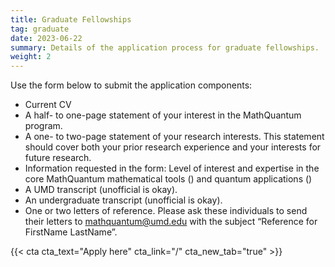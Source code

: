 ```yaml
---
title: Graduate Fellowships
tag: graduate
date: 2023-06-22
summary: Details of the application process for graduate fellowships.
weight: 2
---
```


Use the form below to submit the application components:
- Current CV
- A half- to one-page statement of your interest in the MathQuantum program.
- A one- to two-page statement of your research interests. This statement should cover both your prior research experience and your interests for future research.
- Information requested in the form: Level of interest and expertise in the core MathQuantum mathematical tools () and quantum applications ()
- A UMD transcript (unofficial is okay).
- An undergraduate transcript (unofficial is okay).
- One or two letters of reference. Please ask these individuals to send their letters to mathquantum@umd.edu with the subject “Reference for FirstName LastName”.


{{< cta cta_text="Apply here" cta_link="/" cta_new_tab="true" >}}
